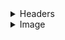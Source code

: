 
<details>
<summary>Headers</summary>
  
# Largest <header>
## Two <header>
### Three <header>
#### Four <header>
##### Five <header>
###### Six <header>



</details>


<details>
  <summary>Image</summary>
  
  <picture>
  <source media="(prefers-color-scheme: dark)" srcset="https://octodex.github.com/images/yaktocat.png">
  <source media="(prefers-color-scheme: light)" srcset="https://octodex.github.com/images/yaktocat.png">
  <img alt="image" src="https://octodex.github.com/images/yaktocat.png">
</picture>

</details>
